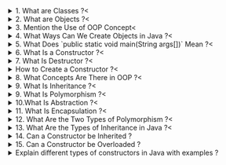 <details>
  <summary>1. What are Classes ?<</summary>
  <br>
  <p style="background-color: #f2f2f2; margin-left: 20px;">In Java, a class is a blueprint or template for creating objects. It defines a data structure along with methods to operate on that data. Classes encapsulate the behavior and properties that objects of a certain type should have.</p>
</details>

<details>
  <summary>2. What are Objects ?<</summary>
  <br>
  <p style="background-color: #f2f2f2; margin-left: 20px;">Objects are instances of classes. They represent real-world entities and are created based on the structure defined by a class. Objects encapsulate data and the methods that operate on that data.</p>
</details>

<details>
  <summary>3. Mention the Use of OOP Concept<</summary>
  <br>
  <p style="background-color: #f2f2f2; margin-left: 20px;">Object-Oriented Programming (OOP) is a programming paradigm that organizes code into objects. The use of OOP provides benefits such as code reusability, modularity, and the ability to model real-world entities more effectively through classes and objects.</p>
</details>

<details>
  <summary>4. What Ways Can We Create Objects in Java ?<</summary>
  <br>
  <p style="background-color: #f2f2f2; margin-left: 20px;">Objects in Java can be created in multiple ways:
    <ul>
      <li>Using the `new` keyword with a constructor.</li>
      <li>Using a static factory method.</li>
      <li>Using reflection.</li>
      <li>Using object cloning.</li>
    </ul>
  </p>
  <p style="background-color: #f2f2f2; margin-left: 20px;">Example using the `new` keyword with a constructor:</p>
  
  ```java
  class MyClass {
      // Constructor
      public MyClass() {
          // Constructor logic goes here
      }
  }
  
  // Creating an object
  MyClass myObject = new MyClass();
  ```
</details>

<details>
  <summary>5. What Does `public static void main(String args[])` Mean ?<</summary>
  <br>
  <p style="background-color: #f2f2f2; margin-left: 20px;">It is the entry point for Java applications. The `public static void main(String args[])` is a special method where the Java Virtual Machine (JVM) starts the execution of the program. It is mandatory in a standalone Java application.</p>
  <p style="background-color: #f2f2f2; margin-left: 20px;">Example:</p>
  
  ```java
  public class MainClass {
      public static void main(String args[]) {
          // Application logic goes here
      }
  }
  ```
</details>

<details>
  <summary>6. What Is a Constructor ?<</summary>
  <br>
  <p style="background-color: #f2f2f2; margin-left: 20px;">A constructor is a special method in a class that is invoked when an object of the class is created. It initializes the object's state and is used to perform tasks like allocating memory and setting default values. Constructors play a crucial role in the instantiation process of objects.</p>
  <p style="background-color: #f2f2f2; margin-left: 20px;">Example:</p>
  
  ```java
  public class MyClass {
      // Default constructor
      public MyClass() {
          // Constructor logic goes here
      }
  
      // Parameterized constructor
      public MyClass(int value) {
          // Constructor logic with a parameter
      }
  }
  
  // Creating objects
  MyClass obj1 = new MyClass();          // Using the default constructor
  MyClass obj2 = new MyClass(10);        // Using the parameterized constructor
  ```
</details>

<details>
  <summary>7. What Is Destructor ?<</summary>
  <br>
  <p style="background-color: #f2f2f2; margin-left: 20px;">Unlike some other programming languages, Java does not have explicit destructors. Instead, Java relies on automatic garbage collection to reclaim memory occupied by objects that are no longer reachable or in use.</p>
</details>

<details>
  <summary>How to Create a Constructor ?<</summary>
  <br>
  <p style="background-color: #f2f2f2; margin-left: 20px;">A constructor is created within a class by defining a method with the same name as the class. It does not have a return type, and it can take parameters for initializing the object's state. Here's an example:</p>
  
  ```java
  public class MyClass {
      public MyClass() {
          // Constructor logic goes here
      }
  }
  ```
</details>

<details>
  <summary>8. What Concepts Are There in OOP ?<</summary>
  <br>
  <p style="background-color: #f2f2f2; margin-left: 20px;">Key concepts in Object-Oriented Programming include:
    <ul>
      <li>Classes and Objects:< The basic building blocks of OOP.</li>
      <li>Inheritance:< A mechanism where a class can inherit properties and behaviors from another class.</li>
      <li>Polymorphism:< The ability of objects to take on multiple forms, achieved through method overloading and overriding.</li>
      <li>Abstraction:< The process of hiding complex implementation details and exposing only essential features.</li>
      <li>Encapsulation:< The bundling of data (attributes) and methods (functions) into a single unit known as a class.</li>
    </ul>
  </p>
</details>

<details>
  <summary>9. What Is Inheritance ?<</summary>
  <br>
  <p style="background-color: #f2f2f2; margin-left: 20px;">Inheritance is a fundamental concept in OOP where a class (subclass or derived class) inherits the properties and behaviors of another class (superclass or base class). It promotes code reusability and establishes an "is-a" relationship between classes.</p>
  <p style="background-color: #f2f2f2; margin-left: 20px;">Example:</p>
  
  ```java
  // Superclass
  class Animal {
      void eat() {
          System.out.println("Animal is eating.");
      }
  }
  
  // Subclass inheriting from Animal
  class Dog extends Animal {
      void bark() {
          System.out.println("Dog is barking.");
      }
  }
  
  // Creating objects
  Animal myAnimal = new Animal();
  Dog myDog = new Dog();
  
  // Accessing inherited methods
  myAnimal.eat();   // Output: Animal is eating.
  myDog.eat();      // Output: Animal is eating. (inherited from Animal

)
myDog.bark(); // Output: Dog is barking.

  ````
</details>
<details>
  <summary>9. What Is Polymorphism ?<</summary>
  <br>
<p style="background-color: #f2f2f2; margin-left: 20px;">Polymorphism allows objects of different types to be treated as objects of a common type. There are two types of polymorphism:</p>
<ul style="background-color: #f2f2f2; margin-left: 20px;">
  <li>Compile-Time Polymorphism:< Achieved through method overloading where multiple methods have the same name but different parameters.</li>
  <li>Runtime Polymorphism:< Achieved through method overriding where a subclass provides a specific implementation for a method defined in its superclass.</li>
</ul>
<p style="background-color: #f2f2f2; margin-left: 20px;">Example of Compile-Time Polymorphism:</p>

```java
class MathOperations {
    // Method to add two integers
    int add(int a, int b) {
        return a + b;
    }

    // Method to add three integers
    int add(int a, int b, int c) {
        return a + b + c;
    }
}

// Using Compile-Time Polymorphism
MathOperations mathObj = new MathOperations();
int result1 = mathObj.add(2, 3);         // Calls the first method
int result2 = mathObj.add(2, 3, 5);      // Calls the second method
````

  <p style="background-color: #f2f2f2; margin-left: 20px;">Example of Runtime Polymorphism:</p>
  
  ```java
  // Superclass
  class Shape {
      void draw() {
          System.out.println("Drawing a shape.");
      }
  }
  
  // Subclass overriding the draw method
  class Circle extends Shape {
      @Override
      void draw() {
          System.out.println("Drawing a circle.");
      }
  }
  
  // Using Runtime Polymorphism
  Shape myShape = new Circle();   // Reference of superclass, object of subclass
  myShape.draw();                // Calls the overridden draw method in Circle
  ```
</details>

<details>
  <summary>10.What Is Abstraction ?<</summary>
  <br>
  <p style="background-color: #f2f2f2; margin-left: 20px;">Abstraction is the process of hiding the complex implementation details and showing only the essential features of an object. Abstract classes and interfaces are used to achieve abstraction in Java.</p>
  <p style="background-color: #f2f2f2; margin-left: 20px;">Example using an Abstract Class:</p>
  
  ```java
  // Abstract class
  abstract class Shape {
      // Abstract method (to be implemented by subclasses)
      abstract void draw();
  }
  
  // Concrete subclass implementing the abstract method
  class Circle extends Shape {
      @Override
      void draw() {
          System.out.println("Drawing a circle.");
      }
  }
  
  // Using abstraction
  Shape myShape = new Circle();   // Reference of abstract class, object of subclass
  myShape.draw();                // Calls the draw method in Circle
  ```
</details>

<details>
  <summary>11. What Is Encapsulation ?<</summary>
  <br>
  <p style="background-color: #f2f2f2; margin-left: 20px;">Encapsulation is the bundling of data (attributes) and methods (functions) that operate on the data into a single unit known as a class. It restricts direct access to some of the object's components, promoting data integrity and security.</p>
  <p style="background-color: #f2f2f2; margin-left: 20px;">Example:</p>
  
  ```java
  public class BankAccount {
      private double balance;
  
      // Getter method to access the balance
      public double getBalance() {
          return balance;
      }
  
      // Setter method to update the balance
      public void setBalance(double newBalance) {
          if (newBalance >= 0) {
              balance = newBalance;
          }
      }
  }
  
  // Using encapsulation
  BankAccount myAccount = new BankAccount();
  myAccount.setBalance(1000.0);   // Setting the balance using the setter
  double currentBalance = myAccount.getBalance();  // Getting the balance using the getter
  ```
</details>

<details>
  <summary>12. What Are the Two Types of Polymorphism ?<</summary>
  <br>
  <p style="background-color: #f2f2f2; margin-left: 20px;">The two types of polymorphism are:</p>
  <ul style="background-color: #f2f2f2; margin-left: 20px;">
    <li>Compile-Time Polymorphism:< It is achieved through method overloading where multiple methods have the same name but different parameters. The compiler determines which method to call based on the method signature.</li>
    <li>Runtime Polymorphism:< It is achieved through method overriding where a subclass provides a specific implementation for a method defined in its superclass. The decision on which method to call is made at runtime based on the actual object type.</li>
  </ul>
</details>

<details>
  <summary>13. What Are the Types of Inheritance in Java ?<</summary>
  <br>
  <p style="background-color: #f2f2f2; margin-left: 20px;">Types of inheritance in Java include:</p>
  <ul style="background-color: #f2f2f2; margin-left: 20px;">
    <li>Single Inheritance:< A class can inherit from only one superclass.</li>
    <li>Multiple Inheritance (achieved through interfaces):< A class can implement multiple interfaces, allowing it to inherit from more than one type.</li>
    <li>Multilevel Inheritance:< A class can inherit from a class, and another class can inherit from it, forming a chain of inheritance.</li>
    <li>Hierarchical Inheritance:< Multiple classes can inherit from a single superclass, forming a hierarchy of classes.</li>
  </ul>
</details>

<details>
  <summary>14. Can a Constructor be Inherited ?</summary>
  <p style="background-color: #f2f2f2; margin-left: 20px;">In object-oriented programming, a constructor is not inherited by subclasses. However, when a subclass is created, the constructor of its superclass is implicitly called to initialize the inherited members. This process is part of the subclass's instantiation but doesn't involve the direct inheritance of the constructor itself.</p>
</details>

<details>
  <summary>15. Can a Constructor be Overloaded ?</summary>
  <p style="background-color: #f2f2f2; margin-left: 20px;">Yes, constructors can be overloaded in Java. Constructor overloading involves defining multiple constructors for a class, each with a different parameter list. This allows objects of the class to be instantiated in different ways, providing flexibility and accommodating various initialization scenarios.</p>
</details>
<details>
  <summary>Explain different types of constructors in Java with examples ?</summary>

1. **Default Constructor:**
   A default constructor is one with no parameters. Java provides it automatically if a class doesn't define any constructors explicitly. It initializes the object with default values.

   ```java
   public class MyClass {
       // Default constructor provided by Java if not explicitly defined
   }

   // Instantiating an object using the default constructor
   MyClass obj = new MyClass();
   ```

2. **Parameterized Constructor:**
   A parameterized constructor includes parameters, allowing you to initialize the object with specific values provided during instantiation.

   ```java
   public class Person {
       String name;
       int age;

       // Parameterized constructor
       public Person(String n, int a) {
           name = n;
           age = a;
       }
   }

   // Instantiating an object using the parameterized constructor
   Person personObj = new Person("John", 25);
   ```

3. **Copy Constructor:**
   A copy constructor takes an object of the same class as a parameter and creates a new object with the same state. It is used to make a copy of an existing object.

   ```java
   public class Car {
       String model;
       int year;

       // Copy constructor
       public Car(Car otherCar) {
           model = otherCar.model;
           year = otherCar.year;
       }
   }

   // Creating an object and using the copy constructor
   Car originalCar = new Car();
   originalCar.model = "Toyota";
   originalCar.year = 2022;

   Car copiedCar = new Car(originalCar);
   ```

   </details>
